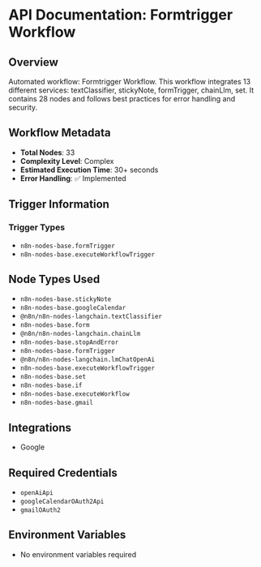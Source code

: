 # API Documentation: Formtrigger Workflow

## Overview
Automated workflow: Formtrigger Workflow. This workflow integrates 13 different services: textClassifier, stickyNote, formTrigger, chainLlm, set. It contains 28 nodes and follows best practices for error handling and security.

## Workflow Metadata
- **Total Nodes**: 33
- **Complexity Level**: Complex
- **Estimated Execution Time**: 30+ seconds
- **Error Handling**: ✅ Implemented

## Trigger Information
### Trigger Types
- `n8n-nodes-base.formTrigger`
- `n8n-nodes-base.executeWorkflowTrigger`

## Node Types Used
- `n8n-nodes-base.stickyNote`
- `n8n-nodes-base.googleCalendar`
- `@n8n/n8n-nodes-langchain.textClassifier`
- `n8n-nodes-base.form`
- `@n8n/n8n-nodes-langchain.chainLlm`
- `n8n-nodes-base.stopAndError`
- `n8n-nodes-base.formTrigger`
- `@n8n/n8n-nodes-langchain.lmChatOpenAi`
- `n8n-nodes-base.executeWorkflowTrigger`
- `n8n-nodes-base.set`
- `n8n-nodes-base.if`
- `n8n-nodes-base.executeWorkflow`
- `n8n-nodes-base.gmail`

## Integrations
- Google

## Required Credentials
- `openAiApi`
- `googleCalendarOAuth2Api`
- `gmailOAuth2`

## Environment Variables
- No environment variables required
